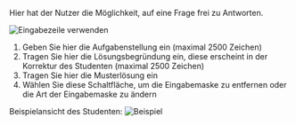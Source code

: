 <!--
 * @file extension_LForm_formInput_de.md
 *
 * @author Till Uhlig <till.uhlig@student.uni-halle.de>
 * @date 2015
-->

Hier hat der Nutzer die Möglichkeit, auf eine Frage frei zu Antworten.

![](EingabezeileVerwenden3.png "Eingabezeile verwenden")

1. Geben Sie hier die Aufgabenstellung ein (maximal 2500 Zeichen)
2. Tragen Sie hier die Lösungsbegründung ein, diese erscheint in der Korrektur des Studenten (maximal 2500 Zeichen)
3. Tragen Sie hier die Musterlösung ein
4. Wählen Sie diese Schaltfläche, um die Eingabemaske zu entfernen oder die Art der Eingabemaske zu ändern

Beispielansicht des Studenten:
![](EingabezeileVerwendenSample.png "Beispiel")

